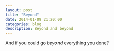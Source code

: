 ```yaml
---
layout: post
title: "Beyond"
date: 2014-01-09 21:20:00
categories: blog
description: Beyond and beyond
---
```


And if you could go *beyond* everything you done?